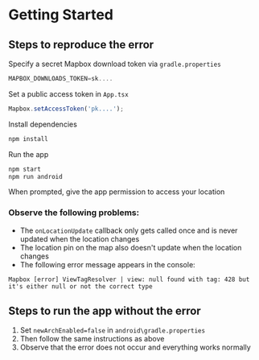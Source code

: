 # Getting Started

## Steps to reproduce the error

Specify a secret Mapbox download token via `gradle.properties`

```ts
MAPBOX_DOWNLOADS_TOKEN=sk....
```

Set a public access token in `App.tsx`

```ts
Mapbox.setAccessToken('pk....');
```

Install dependencies

```sh
npm install
```

Run the app

```sh
npm start
npm run android
```

When prompted, give the app permission to access your location

### Observe the following problems:

- The `onLocationUpdate` callback only gets called once and is never updated when the location changes
- The location pin on the map also doesn't update when the location changes
- The following error message appears in the console:

```
Mapbox [error] ViewTagResolver | view: null found with tag: 428 but it's either null or not the correct type
```

## Steps to run the app without the error

1. Set `newArchEnabled=false` in `android\gradle.properties`
2. Then follow the same instructions as above
3. Observe that the error does not occur and everything works normally
